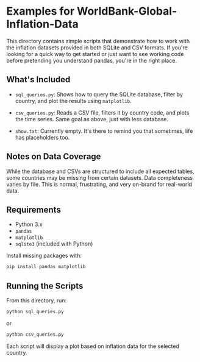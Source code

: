 # Examples for WorldBank-Global-Inflation-Data

This directory contains simple scripts that demonstrate how to work with the inflation datasets provided in both SQLite and CSV formats. If you're looking for a quick way to get started or just want to see working code before pretending you understand pandas, you're in the right place.

## What's Included

* `sql_queries.py`:
  Shows how to query the SQLite database, filter by country, and plot the results using `matplotlib`.

* `csv_queries.py`:
  Reads a CSV file, filters it by country code, and plots the time series. Same goal as above, just with less database.

* `show.txt`:
  Currently empty. It's there to remind you that sometimes, life has placeholders too.

## Notes on Data Coverage

While the database and CSVs are structured to include all expected tables, some countries may be missing from certain datasets. Data completeness varies by file. This is normal, frustrating, and very on-brand for real-world data.

## Requirements

* Python 3.x
* `pandas`
* `matplotlib`
* `sqlite3` (included with Python)

Install missing packages with:

```bash
pip install pandas matplotlib
```

## Running the Scripts

From this directory, run:

```bash
python sql_queries.py
```

or

```bash
python csv_queries.py
```

Each script will display a plot based on inflation data for the selected country.


